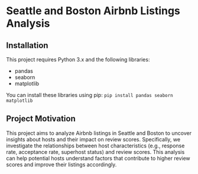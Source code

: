 # Seattle and Boston Airbnb Listings Analysis

## Installation
This project requires Python 3.x and the following libraries:

- pandas
- seaborn
- matplotlib

You can install these libraries using pip:
`
pip install pandas seaborn matplotlib `

## Project Motivation

This project aims to analyze Airbnb listings in Seattle and Boston to uncover insights about hosts and their impact on review scores. Specifically, we investigate the relationships between host characteristics (e.g., response rate, acceptance rate, superhost status) and review scores. This analysis can help potential hosts understand factors that contribute to higher review scores and improve their listings accordingly.
